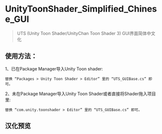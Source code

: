 # UnityToonShader_Simplified_Chinese_GUI
> UTS (Unity Toon Shader/UnityChan Toon Shader 3) GUI界面简体中文化

## 使用方法：
1、已在Package Manager导入Unity Toon shader:

    替换 “Packages > Unity Toon Shader > Editor” 里的 “UTS_GUIBase.cs” 即可。
   
2、未在Package Manager导入Unity Toon Shader或者直接将Shader拖入项目里:
   
    替换 “com.unity.toonshader > Editor” 里的 “UTS_GUIBase.cs” 即可。
    
## 汉化预览
